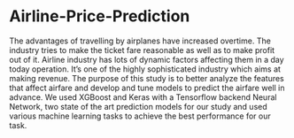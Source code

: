 # Airline-Price-Prediction
The advantages of travelling by airplanes have increased overtime. The industry tries to make the ticket fare reasonable as well as to make profit out of it. Airline industry has lots of dynamic factors affecting them in a day today operation. It’s one of the highly sophisticated industry which aims at making revenue. The purpose of this study is to better analyze the features that affect airfare and develop and tune models to predict the airfare well in advance. We used XGBoost and Keras with a Tensorflow backend Neural Network, two state of the art prediction models for our study and used various machine learning tasks to achieve the best performance for our task.
